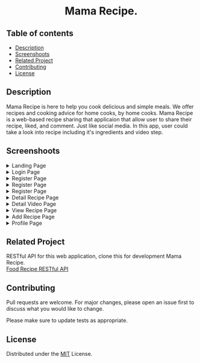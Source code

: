 <h1 align="center">Mama Recipe.</h1>

## Table of contents
- [Description](#Description)
- [Screenshoots](#Screenshoot)
- [Related Project](#Related-Project)
- [Contributing](#Contributing)
- [License](#License)


## Description
Mama Recipe is here to help you cook delicious and simple meals. We offer recipes and cooking advice for home cooks, by home cooks. Mama Recipe is a web-based recipe sharing that applicaion that allow user to share their recipe, liked, and comment. Just like social media. In this app, user could take a look into recipe including it's ingredients and video step.

## Screenshoots
<details>
  <summary>
    Landing Page
  </summary>
<img src="screenshoots/Landing Page - Desktop.png" alt="Landing Page" />
</details>

<details>
  <summary>
    Login Page
  </summary>
<img src="screenshoots/Login Page - Desktop.png" alt="Login Page" />
</details>

<details>
  <summary>
    Register Page
  </summary>
<img src="screenshoots/Register Page - Desktop.png" alt="Register Page" />
</details>

<details>
  <summary>
    Register Page
  </summary>
<img src="screenshoots/Forgot Password Page - Desktop.png" alt="Register Page" />
</details>

<details>
  <summary>
    Register Page
  </summary>
<img src="screenshoots/Reset Password Page - Desktop.png" alt="Register Page" />
</details>

<details>
  <summary>
    Detail Recipe Page
  </summary>
<img src="screenshoots/Detail Recipe Page - Desktop.png" alt="Detail Recipe Page" />
</details>

<details>
  <summary>
    Detail Video Page
  </summary>
<img src="screenshoots/Detail Video Page - Desktop.png" alt="Detail Video Page" />
</details>

<details>
  <summary>
    View Recipe Page
  </summary>
<img src="screenshoots/View Recipe Page - Desktop.png" alt="View Recipe Page" />
</details>

<details>
  <summary>
    Add Recipe Page
  </summary>
<img src="screenshoots/Add Recipe Page - Desktop.png" alt="Add Recipe Page" />
</details>

<details>
  <summary>
    Profile Page
  </summary>
<img src="screenshoots/Profile Page - Desktop.png" alt="Profile Page" />
</details>

## Related Project
RESTful API for this web application, clone this for development Mama Recipe.\
[Food Recipe RESTful API](https://github.com/altrawan/food-recipe-api)

## Contributing
Pull requests are welcome. For major changes, please open an issue first to discuss what you would like to change.

Please make sure to update tests as appropriate.

## License
Distributed under the [MIT](/LICENSE) License.
